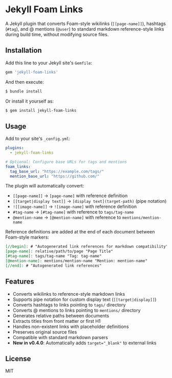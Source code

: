 # Jekyll Foam Links

A Jekyll plugin that converts Foam-style wikilinks (`[[page-name]]`), hashtags (`#tag`), and @ mentions (`@user`) to standard markdown reference-style links during build time, without modifying source files.

## Installation

Add this line to your Jekyll site's `Gemfile`:

```ruby
gem 'jekyll-foam-links'
```

And then execute:

```bash
$ bundle install
```

Or install it yourself as:

```bash
$ gem install jekyll-foam-links
```

## Usage

Add to your site's `_config.yml`:

```yaml
plugins:
  - jekyll-foam-links

# Optional: Configure base URLs for tags and mentions
foam_links:
  tag_base_url: "https://example.com/tags/"
  mention_base_url: "https://github.com/"
```

The plugin will automatically convert:
- `[[page-name]]` → `[page-name]` with reference definition
- `[[target|display text]]` → `[display text](target-path)` (pipe notation)
- `![[image-name]]` → `![image-name]` with reference definition
- `#tag-name` → `[#tag-name]` with reference to `tags/tag-name`
- `@mention-name` → `[@mention-name]` with reference to `mentions/mention-name`

Reference definitions are added at the end of each document between Foam-style markers:

```markdown
[//begin]: # "Autogenerated link references for markdown compatibility"
[page-name]: relative/path/to/page "Page Title"
[#tag-name]: tags/tag-name "Tag: tag-name"
[@mention-name]: mentions/mention-name "Mention: mention-name"
[//end]: # "Autogenerated link references"
```

## Features

- Converts wikilinks to reference-style markdown links
- Supports pipe notation for custom display text (`[[target|display]]`)
- Converts hashtags to links pointing to `tags/` directory
- Converts @ mentions to links pointing to `mentions/` directory
- Generates relative paths between documents
- Extracts titles from front matter or first H1
- Handles non-existent links with placeholder definitions
- Preserves original source files
- Compatible with standard markdown parsers
- **New in v0.4.0**: Automatically adds `target="_blank"` to external links

## License

MIT